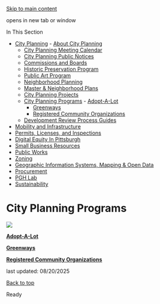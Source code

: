 [Skip to main content](https://www.pittsburghpa.gov/Business-Development/City-Planning/Planning-Programs#main-content)

opens in new tab or window

In This Section

- [City Planning](https://www.pittsburghpa.gov/Business-Development/City-Planning)  - [About City Planning](https://www.pittsburghpa.gov/Business-Development/City-Planning/About-DCP)
  - [City Planning Meeting Calendar](https://www.pittsburghpa.gov/Business-Development/City-Planning/City-Planning-Meetings)
  - [City Planning Public Notices](https://www.pittsburghpa.gov/Business-Development/City-Planning/Public-Notices)
  - [Commissions and Boards](https://www.pittsburghpa.gov/Business-Development/City-Planning/Commissions-and-Boards)
  - [Historic Preservation Program](https://www.pittsburghpa.gov/Business-Development/City-Planning/Historic-Preservation-Program)
  - [Public Art Program](https://www.pittsburghpa.gov/Business-Development/City-Planning/Public-Art)
  - [Neighborhood Planning](https://www.pittsburghpa.gov/Business-Development/City-Planning/Neighborhood-Planning)
  - [Master & Neighborhood Plans](https://www.pittsburghpa.gov/Business-Development/City-Planning/Master-Neighborhood-Plans)
  - [City Planning Projects](https://www.pittsburghpa.gov/Business-Development/City-Planning/Projects)
  - [City Planning Programs](https://www.pittsburghpa.gov/Business-Development/City-Planning/Planning-Programs)    - [Adopt-A-Lot](https://www.pittsburghpa.gov/Business-Development/City-Planning/Planning-Programs/Adopt-A-Lot)
    - [Greenways](https://www.pittsburghpa.gov/Business-Development/City-Planning/Planning-Programs/Greenways)
    - [Registered Community Organizations](https://www.pittsburghpa.gov/Business-Development/City-Planning/Planning-Programs/Registered-Community-Organizations)
  - [Development Review Process Guides](https://www.pittsburghpa.gov/Business-Development/City-Planning/Process-Guides)
- [Mobility and Infrastructure](https://www.pittsburghpa.gov/Business-Development/Mobility-and-Infrastructure)
- [Permits, Licenses, and Inspections](https://www.pittsburghpa.gov/Business-Development/Permits-Licenses-and-Inspections)
- [Digital Equity In Pittsburgh](https://www.pittsburghpa.gov/Business-Development/Digital-Equity-In-Pittsburgh)
- [Small Business Resources](https://www.pittsburghpa.gov/Business-Development/Small-Business-Resources)
- [Public Works](https://www.pittsburghpa.gov/Business-Development/Public-Works)
- [Zoning](https://www.pittsburghpa.gov/Business-Development/Zoning)
- [Geographic Information Systems, Mapping & Open Data](https://www.pittsburghpa.gov/Business-Development/Geographic-Information-Systems-Mapping-Open-Data)
- [Procurement](https://www.pittsburghpa.gov/Business-Development/Procurement)
- [PGH Lab](https://www.pittsburghpa.gov/Business-Development/PGH-Lab)
- [Sustainability](https://www.pittsburghpa.gov/Business-Development/Sustainability)

# City Planning Programs

![](https://www.pittsburghpa.gov/files/assets/city/v/1/dcp/images/7358_city-planning-programs-1.jpg)

[**Adopt-A-Lot**](https://www.pittsburghpa.gov/Business-Development/City-Planning/Planning-Programs/Adopt-A-Lot)

[**Greenways**](https://www.pittsburghpa.gov/Business-Development/City-Planning/Planning-Programs/Greenways)

[**Registered Community Organizations**](https://www.pittsburghpa.gov/Business-Development/City-Planning/Planning-Programs/Registered-Community-Organizations)

last updated: 08/20/2025

[Back to top](https://www.pittsburghpa.gov/Business-Development/City-Planning/Planning-Programs#body-top)

Ready
